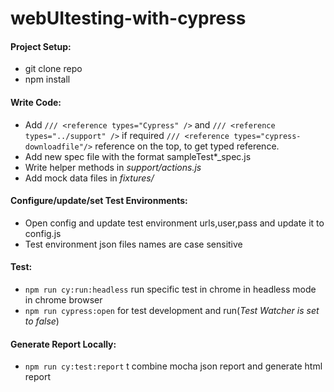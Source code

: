 # webUItesting-with-cypress

#### Project Setup:

- git clone repo
- npm install

#### Write Code:

- Add `/// <reference types="Cypress" />` and `/// <reference types="../support" />` if required `/// <reference types="cypress-downloadfile"/>` reference on the top, to get typed reference.
- Add new spec file with the format sampleTest\*\_spec.js
- Write helper methods in _support/actions.js_
- Add mock data files in _fixtures/_

#### Configure/update/set Test Environments:

- Open config and update test environment urls,user,pass and update it to config.js
- Test environment json files names are case sensitive

#### Test:

- `npm run cy:run:headless` run specific test in chrome in headless mode in chrome browser
- `npm run cypress:open` for test development and run(_Test Watcher is set to false_)

#### Generate Report Locally:

- `npm run cy:test:report` t combine mocha json report and generate html report
